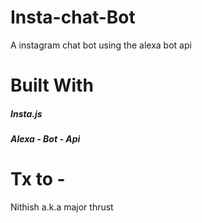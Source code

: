 # Insta-chat-Bot
A instagram chat bot using the alexa bot api
# Built With
<h5>Insta.js</h5>
<h5>Alexa - Bot - Api</h5>

<h1> Tx to - </h1>
<p>Nithish a.k.a major thrust</p>
